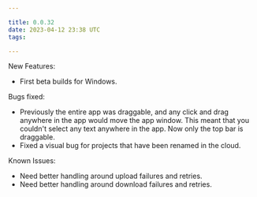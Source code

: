 ```yaml
---

title: 0.0.32
date: 2023-04-12 23:38 UTC
tags: 

---
```


New Features:

* First beta builds for Windows.

Bugs fixed:

* Previously the entire app was draggable, and any click and drag anywhere in the app would
  move the app window. This meant that you couldn't select any text anywhere in the app.
  Now only the top bar is draggable.
* Fixed a visual bug for projects that have been renamed in the cloud.

Known Issues:

* Need better handling around upload failures and retries.
* Need better handling around download failures and retries.



